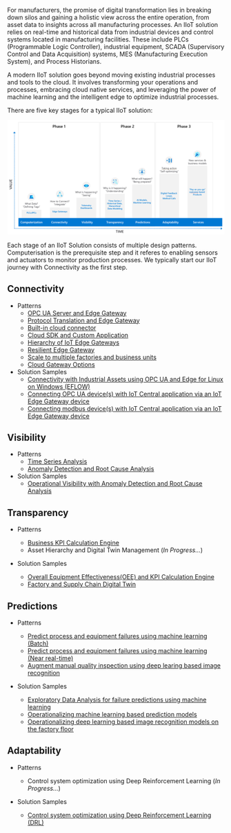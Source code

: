 For manufacturers, the promise of digital transformation lies in breaking down silos and gaining a holistic view across the entire operation, from asset data to insights across all manufacturing processes. An IIoT solution relies on real-time and historical data from industrial devices and control systems located in manufacturing facilities. These include PLCs (Programmable Logic Controller), industrial equipment, SCADA (Supervisory Control and Data Acquisition) systems, MES (Manufacturing Execution System), and Process Historians.

A modern IIoT solution goes beyond moving existing industrial processes and tools to the cloud. It involves transforming your operations and processes, embracing cloud native services, and leveraging the power of machine learning and the intelligent edge to optimize industrial processes.

There are five key stages for a typical IIoT solution:

![IIoT Maturity](images/iiot-maturity.png)

Each stage of an IIoT Solution consists of multiple design patterns. Computerisation is the prerequisite step and it referes to enabling sensors and actuators to monitor production processes. We typically start our IIoT journey with Connectivity as the first step.

## Connectivity 
- Patterns
    - [OPC UA Server and Edge Gateway](./iiot-connectivity-patterns.md#opc-ua-server-and-edge-gateway)
    - [Protocol Translation and Edge Gateway](./iiot-connectivity-patterns.md#protocol-translation-and-edge-gateway)
    - [Built-in cloud connector](./iiot-connectivity-patterns.md#built-in-cloud-connector)
    - [Cloud SDK and Custom Application](./iiot-connectivity-patterns.md#cloud-sdk-and-custom-application)
    - [Hierarchy of IoT Edge Gateways](./iiot-connectivity-patterns.md#hierarchy-of-iot-edge-gateways)
    - [Resilient Edge Gateway](./iiot-connectivity-patterns.md#resilient-edge-gateway)
    - [Scale to multiple factories and business units](./iiot-connectivity-patterns.md#scale-to-multiple-factories-and-business-units)
    - [Cloud Gateway Options](./iiot-connectivity-patterns.md#cloud-gateway-options)
- Solution Samples
    - [Connectivity with Industrial Assets using OPC UA and Edge for Linux on Windows (EFLOW)](https://github.com/Azure-Samples/industrial-iot-patterns/tree/main/1_Connectivity)
    - [Connecting OPC UA device(s) with IoT Central application via an IoT Edge Gateway device](https://github.com/iot-for-all/iotc-opcua-iotedge-gateway)
    - [Connecting modbus device(s) with IoT Central application via an IoT Edge Gateway device](https://github.com/iot-for-all/iotc-opcua-iotedge-gateway)

## Visibility

- Patterns
    - [Time Series Analysis](./iiot-visibility-patterns.md#time-series-analysis)
    - [Anomaly Detection and Root Cause Analysis](./iiot-visibility-patterns.md#anomaly-detection-and-root-cause-analysis)
- Solution Samples
    - [Operational Visibility with Anomaly Detection and Root Cause Analysis](https://github.com/Azure-Samples/industrial-iot-patterns/tree/main/2_OperationalVisibility)

## Transparency

- Patterns
    - [Business KPI Calculation Engine](./iiot-transparency-patterns.md#business-kpi-calculation-engine)
    - Asset Hierarchy and Digital Twin Management (*In Progress...*)

- Solution Samples
    - [Overall Equipment Effectiveness(OEE) and KPI Calculation Engine](https://github.com/Azure-Samples/industrial-iot-patterns/tree/main/3_OEECalculationEngine)
    - [Factory and Supply Chain Digital Twin](https://github.com/Azure-Samples/industrial-iot-patterns/tree/main/4_FactorySupplyChainTwin)

## Predictions

- Patterns
    - [Predict process and equipment failures using machine learning (Batch)](./iiot-prediction-patterns.md#predict-process-and-equipment-failures-using-machine-learning-batch)
    - [Predict process and equipment failures using machine learning (Near real-time)](./iiot-prediction-patterns.md#predict-process-and-equipment-failures-using-machine-learning-near-real-time)
    - [Augment manual quality inspection using deep learing based image recognition](./iiot-prediction-patterns.md#augment-manual-quality-inspection-using-deep-learing-based-image-recognition)

- Solution Samples
    - [Exploratory Data Analysis for failure predictions using machine learning](https://github.com/Azure-Samples/industrial-iot-patterns/tree/main/5_ExplorationDataAnalysis)
    - [Operationalizing machine learning based prediction models](https://github.com/Azure-Samples/industrial-iot-patterns/tree/main/6_MachineLearningForIIoT)
    - [Operationalizing deep learning based image recognition models on the factory floor](https://github.com/Azure-Samples/industrial-iot-patterns/tree/main/7_ImageRecognitionForIIoT)

## Adaptability 

- Patterns
    - Control system optimization using Deep Reinforcement Learning (*In Progress...*)

- Solution Samples
    - [Control system optimization using Deep Reinforcement Learning (DRL)](https://github.com/Azure-Samples/industrial-iot-patterns/tree/main/8_DeepReinforcementLearningForIIoT)